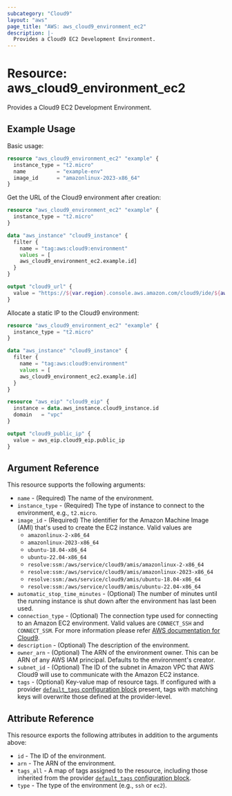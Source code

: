 ```yaml
---
subcategory: "Cloud9"
layout: "aws"
page_title: "AWS: aws_cloud9_environment_ec2"
description: |-
  Provides a Cloud9 EC2 Development Environment.
---
```


# Resource: aws_cloud9_environment_ec2

Provides a Cloud9 EC2 Development Environment.

## Example Usage

Basic usage:

```terraform
resource "aws_cloud9_environment_ec2" "example" {
  instance_type = "t2.micro"
  name          = "example-env"
  image_id      = "amazonlinux-2023-x86_64"
}
```

Get the URL of the Cloud9 environment after creation:

```terraform
resource "aws_cloud9_environment_ec2" "example" {
  instance_type = "t2.micro"
}

data "aws_instance" "cloud9_instance" {
  filter {
    name = "tag:aws:cloud9:environment"
    values = [
    aws_cloud9_environment_ec2.example.id]
  }
}

output "cloud9_url" {
  value = "https://${var.region}.console.aws.amazon.com/cloud9/ide/${aws_cloud9_environment_ec2.example.id}"
}
```

Allocate a static IP to the Cloud9 environment:

```terraform
resource "aws_cloud9_environment_ec2" "example" {
  instance_type = "t2.micro"
}

data "aws_instance" "cloud9_instance" {
  filter {
    name = "tag:aws:cloud9:environment"
    values = [
    aws_cloud9_environment_ec2.example.id]
  }
}

resource "aws_eip" "cloud9_eip" {
  instance = data.aws_instance.cloud9_instance.id
  domain   = "vpc"
}

output "cloud9_public_ip" {
  value = aws_eip.cloud9_eip.public_ip
}
```

## Argument Reference

This resource supports the following arguments:

* `name` - (Required) The name of the environment.
* `instance_type` - (Required) The type of instance to connect to the environment, e.g., `t2.micro`.
* `image_id` - (Required) The identifier for the Amazon Machine Image (AMI) that's used to create the EC2 instance. Valid values are
    * `amazonlinux-2-x86_64`
    * `amazonlinux-2023-x86_64`
    * `ubuntu-18.04-x86_64`
    * `ubuntu-22.04-x86_64`
    * `resolve:ssm:/aws/service/cloud9/amis/amazonlinux-2-x86_64`
    * `resolve:ssm:/aws/service/cloud9/amis/amazonlinux-2023-x86_64`
    * `resolve:ssm:/aws/service/cloud9/amis/ubuntu-18.04-x86_64`
    * `resolve:ssm:/aws/service/cloud9/amis/ubuntu-22.04-x86_64`
* `automatic_stop_time_minutes` - (Optional) The number of minutes until the running instance is shut down after the environment has last been used.
* `connection_type` - (Optional) The connection type used for connecting to an Amazon EC2 environment. Valid values are `CONNECT_SSH` and `CONNECT_SSM`. For more information please refer [AWS documentation for Cloud9](https://docs.aws.amazon.com/cloud9/latest/user-guide/ec2-ssm.html).
* `description` - (Optional) The description of the environment.
* `owner_arn` - (Optional) The ARN of the environment owner. This can be ARN of any AWS IAM principal. Defaults to the environment's creator.
* `subnet_id` - (Optional) The ID of the subnet in Amazon VPC that AWS Cloud9 will use to communicate with the Amazon EC2 instance.
* `tags` - (Optional) Key-value map of resource tags. If configured with a provider [`default_tags` configuration block](https://registry.terraform.io/providers/hashicorp/aws/latest/docs#default_tags-configuration-block) present, tags with matching keys will overwrite those defined at the provider-level.

## Attribute Reference

This resource exports the following attributes in addition to the arguments above:

* `id` - The ID of the environment.
* `arn` - The ARN of the environment.
* `tags_all` - A map of tags assigned to the resource, including those inherited from the provider [`default_tags` configuration block](https://registry.terraform.io/providers/hashicorp/aws/latest/docs#default_tags-configuration-block).
* `type` - The type of the environment (e.g., `ssh` or `ec2`).
